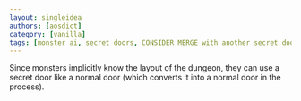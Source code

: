 ```yaml
---
layout: singleidea
authors: [aosdict]
category: [vanilla]
tags: [monster ai, secret doors, CONSIDER MERGE with another secret door idea]
---
```

Since monsters implicitly know the layout of the dungeon, they can use a secret door like a normal door (which converts it into a normal door in the process).
